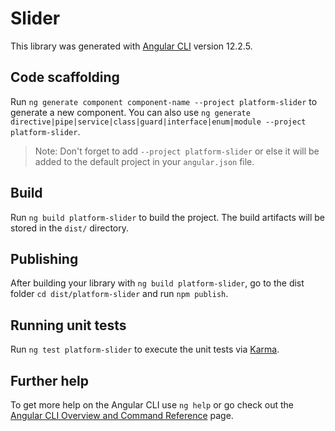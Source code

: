 # Slider

This library was generated with [Angular CLI](https://github.com/angular/angular-cli) version 12.2.5.

## Code scaffolding

Run `ng generate component component-name --project platform-slider` to generate a new component. You can also use `ng generate directive|pipe|service|class|guard|interface|enum|module --project platform-slider`.
> Note: Don't forget to add `--project platform-slider` or else it will be added to the default project in your `angular.json` file. 

## Build

Run `ng build platform-slider` to build the project. The build artifacts will be stored in the `dist/` directory.

## Publishing

After building your library with `ng build platform-slider`, go to the dist folder `cd dist/platform-slider` and run `npm publish`.

## Running unit tests

Run `ng test platform-slider` to execute the unit tests via [Karma](https://karma-runner.github.io).

## Further help

To get more help on the Angular CLI use `ng help` or go check out the [Angular CLI Overview and Command Reference](https://angular.io/cli) page.
